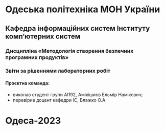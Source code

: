 # Одеська політехніка МОН України
## Кафедра інформаційних систем Інституту комп’ютерних систем
### Дисципліна «Методологія створення безпечних програмних продуктів»
### Звіти за рішеннями лабораторних робіт
#### Проєктна команда:
 - виконав студент групи АІ192, Амікішиєв Ельмір Намікович;
 - перевірив доцент кафедри ІС, Блажко О.А.
# Одеса-2023

